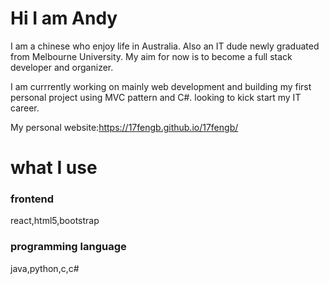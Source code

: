 
<h1> Hi I am Andy  </h1>
I am a chinese who enjoy life in Australia. Also an IT dude newly graduated from Melbourne University. My aim for now is to become a full stack developer and organizer.

I am currrently working on mainly web development and building my first personal project using MVC pattern and C#. looking to kick start my IT career.

My personal website:https://17fengb.github.io/17fengb/







<h1>what I use</h1>

<h3>frontend</h3>
<p>react,html5,bootstrap</p>

<h3>programming language</h3>
<p>java,python,c,c#</p>
